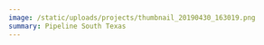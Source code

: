 ```yaml
---
image: /static/uploads/projects/thumbnail_20190430_163019.png
summary: Pipeline South Texas
---
```


